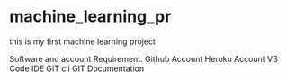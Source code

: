 # machine_learning_pr
this is my first machine learning project

Software and account Requirement.
Github Account
Heroku Account
VS Code IDE
GIT cli
GIT Documentation
